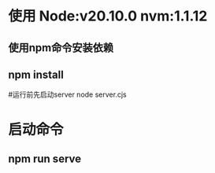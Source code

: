 # 使用 Node:v20.10.0 nvm:1.1.12 

## 使用npm命令安装依赖

## npm install 

#运行前先启动server
node server.cjs

# 启动命令
## npm run serve 
